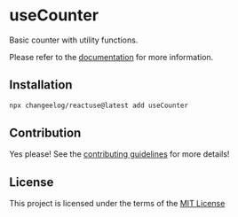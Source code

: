 # useCounter

Basic counter with utility functions.

Please refer to the [documentation](#) for more information.

## Installation

```bash
npx changeelog/reactuse@latest add useCounter
```

## Contribution

Yes please! See the [contributing guidelines](/CONTRIBUTING.md) for more details!

## License

This project is licensed under the terms of the [MIT License](/LICENSE)
